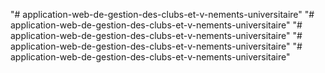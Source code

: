"# application-web-de-gestion-des-clubs-et-v-nements-universitaire" 
"# application-web-de-gestion-des-clubs-et-v-nements-universitaire" 
"# application-web-de-gestion-des-clubs-et-v-nements-universitaire" 
"# application-web-de-gestion-des-clubs-et-v-nements-universitaire" 
"# application-web-de-gestion-des-clubs-et-v-nements-universitaire" 

